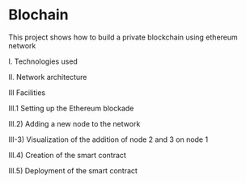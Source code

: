 # Blochain
This project shows how to build a private blockchain using ethereum network

I. Technologies used

II. Network architecture 

III Facilities 

III.1 Setting up the Ethereum blockade 

III.2) Adding a new node to the network

III-3) Visualization of the addition of node 2 and 3 on node 1

III.4) Creation of the smart contract

III.5) Deployment of the smart contract
